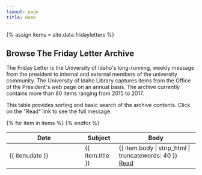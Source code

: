 ```yaml
---
layout: page
title: Home
---
```

{% assign items = site.data.fridayletters %}

<link href="{{ site.baseurl }}/css/vanilla-dataTables.min.css" rel="stylesheet" type="text/css">

## Browse The Friday Letter Archive

The Friday Letter is the University of Idaho's long-running, weekly message from the president to internal and external members of the university community.
The University of Idaho Library captures items from the Office of the President's web page on an annual basis.
The archive currently contains more than 80 items ranging from 2015 to 2017.

This table provides sorting and basic search of the archive contents. 
Click on the "Read" link to see the full message.
<style>
    #columns {
    display: flex;
    align-items: center;
    justify-content: space-around;
    flex-grow: 1;
    margin: 0;
}
</style>
<table id="letter-table" class="display">
    <thead>
        <tr>
            <th style="width: 40%">Date</th>
            <th>Subject</th>
            <th>Body</th>
        </tr>
    </thead>
    <tbody>
{% for item in items %}        
        <tr>
            <td>{{ item.date }}</td>
            <td>{{ item.title }}</td>
            <td>{{ item.body | strip_html | truncatewords: 40 }} <a href="{{ site.baseurl }}/letters/{{ item.date }}.html">Read</a></td>
        </tr>
{% endfor %}
    </tbody>
</table>

<script src="{{ site.baseurl }}/css/vanilla-dataTables.min.js" type="text/javascript"></script>

<script>
    var dataTable = new DataTable("#letter-table", {
        perPage: 20,
        fixedColumns: true,
        layout: {
            top: "{info}{search}",
            bottom: "{select}{pager}"
        },
        columns: [
            { select: 0, sort: "desc" }
        ]
    });
</script>

